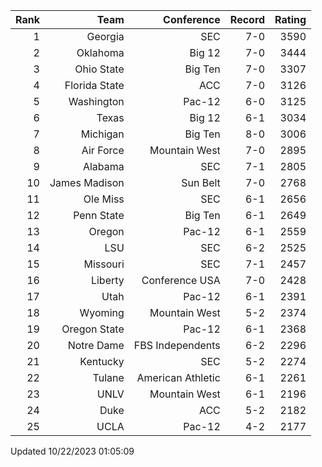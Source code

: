 | Rank  | Team                 | Conference           | Record   | Rating |
| ---:  | ---:                 | ---:                 | ---:     | ---:   |
| 1     | Georgia              | SEC                  | 7-0      | 3590   |
| 2     | Oklahoma             | Big 12               | 7-0      | 3444   |
| 3     | Ohio State           | Big Ten              | 7-0      | 3307   |
| 4     | Florida State        | ACC                  | 7-0      | 3126   |
| 5     | Washington           | Pac-12               | 6-0      | 3125   |
| 6     | Texas                | Big 12               | 6-1      | 3034   |
| 7     | Michigan             | Big Ten              | 8-0      | 3006   |
| 8     | Air Force            | Mountain West        | 7-0      | 2895   |
| 9     | Alabama              | SEC                  | 7-1      | 2805   |
| 10    | James Madison        | Sun Belt             | 7-0      | 2768   |
| 11    | Ole Miss             | SEC                  | 6-1      | 2656   |
| 12    | Penn State           | Big Ten              | 6-1      | 2649   |
| 13    | Oregon               | Pac-12               | 6-1      | 2559   |
| 14    | LSU                  | SEC                  | 6-2      | 2525   |
| 15    | Missouri             | SEC                  | 7-1      | 2457   |
| 16    | Liberty              | Conference USA       | 7-0      | 2428   |
| 17    | Utah                 | Pac-12               | 6-1      | 2391   |
| 18    | Wyoming              | Mountain West        | 5-2      | 2374   |
| 19    | Oregon State         | Pac-12               | 6-1      | 2368   |
| 20    | Notre Dame           | FBS Independents     | 6-2      | 2296   |
| 21    | Kentucky             | SEC                  | 5-2      | 2274   |
| 22    | Tulane               | American Athletic    | 6-1      | 2261   |
| 23    | UNLV                 | Mountain West        | 6-1      | 2196   |
| 24    | Duke                 | ACC                  | 5-2      | 2182   |
| 25    | UCLA                 | Pac-12               | 4-2      | 2177   |

Updated 10/22/2023 01:05:09
